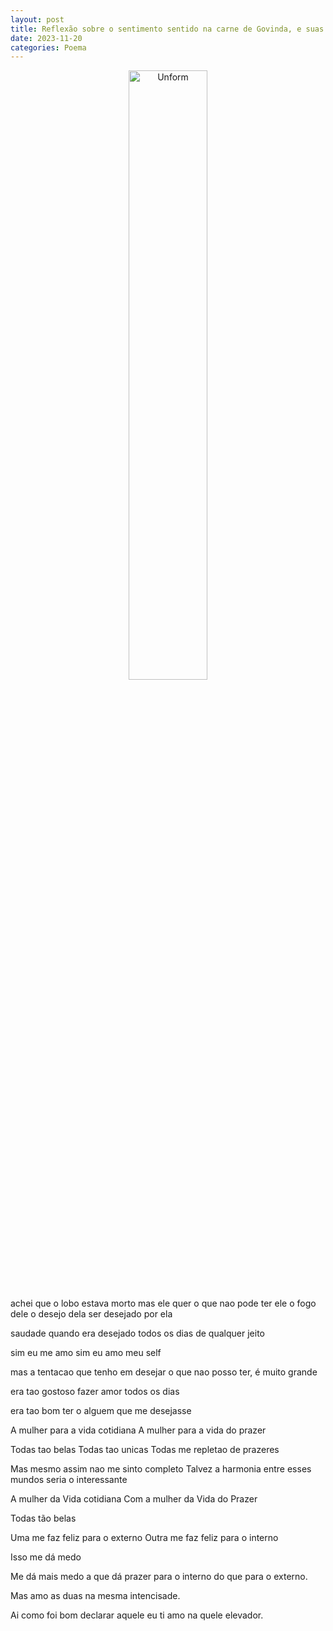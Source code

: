 ```yaml
---
layout: post
title: Reflexão sobre o sentimento sentido na carne de Govinda, e suas potências
date: 2023-11-20
categories: Poema
---
```


<p align="center">
<img src="{{ site.baseurl }}/images/2023-11-20-Reflexao-sobre-o-sentimento-sentido-na-carne-de-Govinda--e-suas-potencias.png" 
height="50%" width="50%" alt="Unform" />
</p>

achei que o lobo estava morto
mas ele quer o que nao pode ter
ele o fogo dele
o desejo dela
ser desejado por ela 

saudade quando era desejado todos os dias
de qualquer jeito

sim eu me amo
sim eu amo meu self

mas a tentacao que tenho em desejar o que nao posso ter, é muito grande

era tao gostoso fazer amor todos os dias 

era tao bom ter o alguem que me desejasse

A mulher para a vida cotidiana 
A mulher para a vida do prazer

Todas tao belas 
Todas tao unicas
Todas me repletao de prazeres

Mas mesmo assim nao me sinto completo
Talvez a harmonia entre esses mundos seria o interessante

A mulher da Vida cotidiana
Com a mulher da Vida do Prazer

Todas tão belas

Uma me faz feliz para o externo
Outra me faz feliz para o interno

Isso me dá medo

Me dá mais medo a que dá prazer para o interno do que para o externo.

Mas amo as duas na mesma intencisade.

Ai como foi bom declarar aquele eu ti amo na quele elevador.